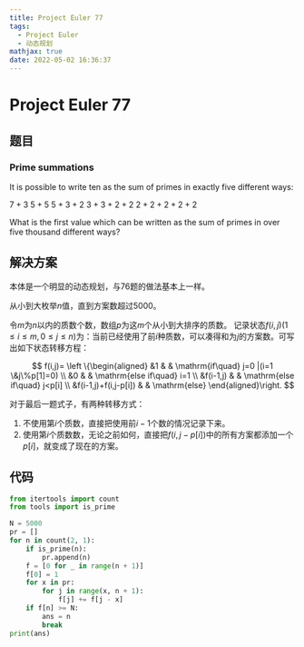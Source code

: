 ```yaml
---
title: Project Euler 77
tags:
  - Project Euler
  - 动态规划
mathjax: true
date: 2022-05-02 16:36:37
---
```


<escape><!-- more --></escape>

# Project Euler 77

## 题目

### Prime summations

It is possible to write ten as the sum of primes in exactly five different ways:

$7 + 3$
$5 + 5$
$5 + 3 + 2$
$3 + 3 + 2 + 2$
$2 + 2 + 2 + 2 + 2$

What is the first value which can be written as the sum of primes in over five thousand different ways?

## 解决方案

本体是一个明显的动态规划，与76题的做法基本上一样。

从小到大枚举$n$值，直到方案数超过$5000$。

令$m$为$n$以内的质数个数，数组$p$为这$m$个从小到大排序的质数。
记录状态$f(i,j)(1\leq i\leq m,0\leq j\leq n)$为：当前已经使用了前$i$种质数，可以凑得和为$j$的方案数。可写出如下状态转移方程：

$$
f(i,j)=
\left \{\begin{aligned}
  &1  & & \mathrm{if\quad} j=0 |(i=1 \&j\%p[1]=0)  \\
  &0  & & \mathrm{else if\quad} i=1 \\
  &f(i-1,j)  & & \mathrm{else if\quad} j<p[i] \\
  &f(i-1,j)+f(i,j-p[i]) & & \mathrm{else}
\end{aligned}\right.
$$

对于最后一题式子，有两种转移方式：

1. 不使用第$i$个质数，直接把使用前$i-1$个数的情况记录下来。
2. 使用第$i$个质数数，无论之前如何，直接把$f(i,j-p[i])$中的所有方案都添加一个$p[i]$，就变成了现在的方案。

## 代码

```py
from itertools import count
from tools import is_prime

N = 5000
pr = []
for n in count(2, 1):
    if is_prime(n):
        pr.append(n)
    f = [0 for _ in range(n + 1)]
    f[0] = 1
    for x in pr:
        for j in range(x, n + 1):
            f[j] += f[j - x]
    if f[n] >= N:
        ans = n
        break
print(ans)

```
